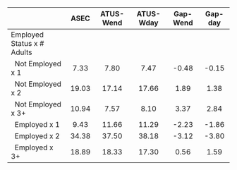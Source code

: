 
|                      |         ASEC |    ATUS-Wend |    ATUS-Wday |     Gap-Wend |      Gap-day |
| -------------------- | :----------: | :----------: | :----------: | :----------: | :----------: |
| Employed Status x # Adults |              |              |              |              |              |
| &nbsp;&nbsp;Not Employed x 1 |         7.33 |         7.80 |         7.47 |        -0.48 |        -0.15 |
| &nbsp;&nbsp;Not Employed x 2 |        19.03 |        17.14 |        17.66 |         1.89 |         1.38 |
| &nbsp;&nbsp;Not Employed x 3+ |        10.94 |         7.57 |         8.10 |         3.37 |         2.84 |
| &nbsp;&nbsp;Employed x 1 |         9.43 |        11.66 |        11.29 |        -2.23 |        -1.86 |
| &nbsp;&nbsp;Employed x 2 |        34.38 |        37.50 |        38.18 |        -3.12 |        -3.80 |
| &nbsp;&nbsp;Employed x 3+ |        18.89 |        18.33 |        17.30 |         0.56 |         1.59 |

